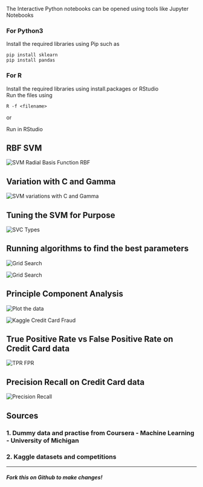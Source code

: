 The Interactive Python notebooks can be opened using tools like Jupyter Notebooks

<h3>For Python3</h3>
Install the required libraries using Pip such as 

```
pip install sklearn
pip install pandas
```


<h3>For R</h3>
Install the required libraries using install.packages or RStudio<br>
Run the files using 

```
R -f <filename>
``` 

or 

Run in RStudio


<h2>RBF SVM</h2>

![SVM Radial Basis Function RBF](https://cdn.rawgit.com/devssh/svm/022af90c/RBF.svg)

<h2>Variation with C and Gamma</h2>

![SVM variations with C and Gamma](https://cdn.rawgit.com/devssh/svm/022af90c/EffectOfGammaAndC.svg)

<h2>Tuning the SVM for Purpose</h2>

![SVC Types](https://cdn.rawgit.com/devssh/svm/04014479/SVC%20Types.svg)

<h2>Running algorithms to find the best parameters</h2>

![Grid Search](https://github.com/devssh/svm/blob/master/GridSearchResults.png)


![Grid Search](https://github.com/devssh/svm/blob/master/Mushroom%20dataset.png)

<h2>Principle Component Analysis</h2>

![Plot the data](https://cdn.rawgit.com/devssh/svm/65703b62/Principle%20Component%20Analysis.svg)

![Kaggle Credit Card Fraud](https://github.com/devssh/svm/blob/master/Credit%20card.png)

<h2>True Positive Rate vs False Positive Rate on Credit Card data</h2>

![TPR FPR](https://cdn.rawgit.com/devssh/svm/ae81ffd4/TPR-FPR%20Curve.svg)

<h2>Precision Recall on Credit Card data</h2>

![Precision Recall](https://cdn.rawgit.com/devssh/svm/ae81ffd4/PrecisionRecallCurve.svg)


<h2>Sources</h2>
<h3>1. Dummy data and practise from Coursera - Machine Learning - University of Michigan</h3>
<h3>2. Kaggle datasets and competitions</h3>


<hr>
<h5> Fork this on Github to make changes!</h5>
